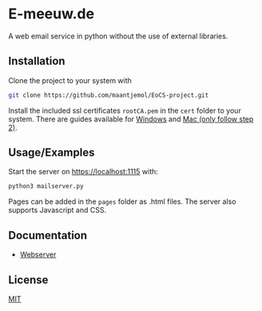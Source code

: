 # E-meeuw.de

A web email service in python without the use of external libraries.

## Installation

Clone the project to your system with

```bash
git clone https://github.com/maantjemol/EoCS-project.git
```

Install the included ssl certificates `rootCA.pem` in the `cert` folder to your system. There are guides available for [Windows](https://windowsreport.com/install-windows-10-root-certificates/) and [Mac (only follow step 2)](https://www.freecodecamp.org/news/how-to-get-https-working-on-your-local-development-environment-in-5-minutes-7af615770eec/#step-2-trust-the-root-ssl-certificate).

## Usage/Examples

Start the server on [https://localhost:1115](https://localhost:1115) with:

```bash
python3 mailserver.py
```

Pages can be added in the `pages` folder as .html files. The server also supports Javascript and CSS.

## Documentation

- [Webserver](https://github.com/maantjemol/EoCS-project/blob/master/documentation/webserver.md)

## License

[MIT](https://choosealicense.com/licenses/mit/)
